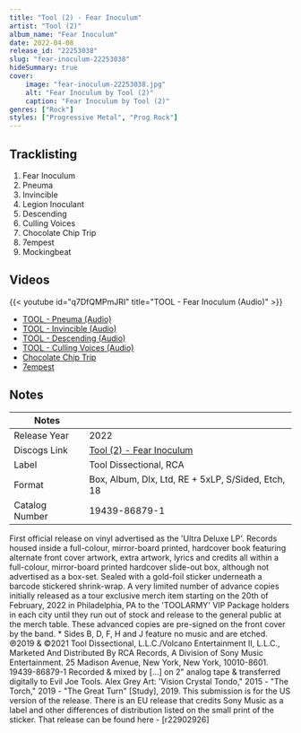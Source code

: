 ```yaml
---
title: "Tool (2) - Fear Inoculum"
artist: "Tool (2)"
album_name: "Fear Inoculum"
date: 2022-04-08
release_id: "22253038"
slug: "fear-inoculum-22253038"
hideSummary: true
cover:
    image: "fear-inoculum-22253038.jpg"
    alt: "Fear Inoculum by Tool (2)"
    caption: "Fear Inoculum by Tool (2)"
genres: ["Rock"]
styles: ["Progressive Metal", "Prog Rock"]
---
```


## Tracklisting
1. Fear Inoculum
2. Pneuma
3. Invincible
4. Legion Inoculant
5. Descending
6. Culling Voices
7. Chocolate Chip Trip
8. 7empest
9. Mockingbeat

## Videos
{{< youtube id="q7DfQMPmJRI" title="TOOL - Fear Inoculum (Audio)" >}}
- [TOOL - Pneuma (Audio)](https://www.youtube.com/watch?v=5ClCaPmAA7s)
- [TOOL - Invincible (Audio)](https://www.youtube.com/watch?v=hxsld16TjSU)
- [TOOL - Descending (Audio)](https://www.youtube.com/watch?v=PcSoLwFisaw)
- [TOOL - Culling Voices (Audio)](https://www.youtube.com/watch?v=rj3IbZV_YQM)
- [Chocolate Chip Trip](https://www.youtube.com/watch?v=DkYFuSo0oWA)
- [7empest](https://www.youtube.com/watch?v=wVjcmOKTqJc)


## Notes

| Notes          |             |
| ---------------| ----------- |
| Release Year   | 2022 |
| Discogs Link   | [Tool (2) - Fear Inoculum](https://www.discogs.com/release/22253038-Tool-Fear-Inoculum) |
| Label          | Tool Dissectional, RCA |
| Format         | Box, Album, Dlx, Ltd, RE + 5xLP, S/Sided, Etch, 18 |
| Catalog Number | 19439-86879-1 |

First official release on vinyl advertised as the 'Ultra Deluxe LP'. Records housed inside a full-colour, mirror-board printed, hardcover book featuring alternate front cover artwork, extra artwork, lyrics and credits all within a full-colour, mirror-board printed hardcover slide-out box, although not advertised as a box-set. Sealed with a gold-foil sticker underneath a barcode stickered shrink-wrap.  A very limited number of advance copies initially released as a tour exclusive merch item starting on the 20th of February, 2022 in Philadelphia, PA to the 'TOOLARMY' VIP Package holders in each city until they run out of stock and release to the general public at the merch table. These advanced copies are pre-signed on the front cover by the band.  * Sides B, D, F, H and J feature no music and are etched.  ℗2019 & ©2021 Tool Dissectional, L.L.C./Volcano Entertainment II, L.L.C., Marketed And Distributed By RCA Records, A Division of Sony Music Entertainment. 25 Madison Avenue, New York, New York, 10010-8601. 19439-86879-1  Recorded & mixed by [...] on 2" analog tape & transferred digitally to Evil Joe Tools.  Alex Grey Art: 'Vision Crystal Tondo," 2015 - "The Torch," 2019 - "The Great Turn" [Study], 2019.   This submission is for the US version of the release.  There is an EU release that credits Sony Music as a label and other differences of distribution listed on the small print of the sticker.  That release can be found here - [r22902926]

